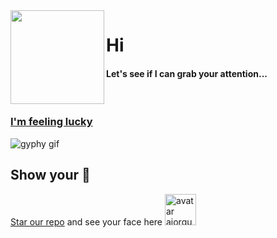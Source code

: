 <img align="left" height="150" src="https://user-images.githubusercontent.com/5083214/156877684-70d66b18-8bc3-46c2-8979-c2725767fd69.gif">

# Hi
#### Let's see if I can grab your attention...

<br/>

### [I'm feeling lucky](https://fct5mvs0s5.execute-api.us-east-2.amazonaws.com)
![gyphy gif](https://media1.giphy.com/media/42xJlYeSxV5B0XSboZ/giphy.gif?cid=bfae73220x8vp7vx89ze5g4ff7oa7wrhbnon8qbmw3karrgj&rid=giphy.gif&ct=g)

## Show your 💓 
[Star our repo](https://github.com/ajorquera/ajorquera) and see your face here
<img alt="avatar ajorquera" src="https://avatars.githubusercontent.com/u/5083214?v=4" height="50" />